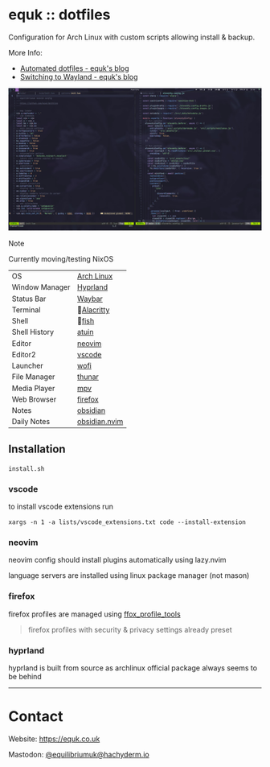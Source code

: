 # equk :: dotfiles

Configuration for Arch Linux with custom scripts allowing install & backup.

More Info:

- [Automated dotfiles - equk's blog](https://equk.co.uk/2019/07/24/automated-dotfiles)
- [Switching to Wayland - equk's blog](https://equk.co.uk/2023/09/08/switching-to-wayland/)

![](./screenshots/hyprland_desktop.jpg)

> [!NOTE]
> Currently moving/testing NixOS

| | |
|---|---|
| OS | [Arch Linux](https://archlinux.org/) |
| Window Manager | [Hyprland](https://hyprland.org/) |
| Status Bar | [Waybar](https://github.com/Alexays/Waybar) |
| Terminal | 🦀[Alacritty](https://alacritty.org/) |
| Shell | 🦀[fish](https://github.com/fish-shell/fish-shell) |
| Shell History | [atuin](https://github.com/atuinsh/atuin) |
| Editor | [neovim](https://github.com/neovim/neovim/) |
| Editor2 | [vscode](https://github.com/microsoft/vscode/) |
| Launcher | [wofi](https://sr.ht/~scoopta/wofi/) |
| File Manager | [thunar](https://docs.xfce.org/xfce/thunar/start/) |
| Media Player | [mpv](https://mpv.io/) |
| Web Browser | [firefox](https://www.mozilla.org/firefox/) |
| Notes | [obsidian](https://obsidian.md/) |
| Daily Notes | [obsidian.nvim](https://github.com/epwalsh/obsidian.nvim) |

## Installation

    install.sh

### vscode

to install vscode extensions run

    xargs -n 1 -a lists/vscode_extensions.txt code --install-extension

### neovim

neovim config should install plugins automatically using lazy.nvim

language servers are installed using linux package manager (not mason)

### firefox

firefox profiles are managed using [ffox_profile_tools](https://github.com/equk/ffox_profile_tools)

> firefox profiles with security & privacy settings already preset

### hyprland

hyprland is built from source as archlinux official package always seems to be behind

---

# Contact

Website: https://equk.co.uk

Mastodon: [@equilibriumuk@hachyderm.io](https://hachyderm.io/@equilibriumuk)
